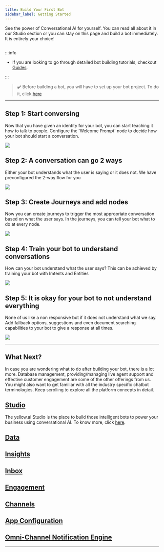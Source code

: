 ```yaml
---
title: Build Your First Bot
sidebar_label: Getting Started
---
```

See the power of Conversational AI for yourself. You can read all about it in our Studio section or you can stay on this page and build a bot immediately.
It is entirely your choice!
## 

:::info

- If you are looking to go through detailed bot building tutorials, checkout [Guides](../cookbooks/getting_started).

:::

> :heavy_check_mark: Before building a bot, you will have to set up your bot project. To do it, click [here](../../docs/cookbooks/getting_started)

<!-- ![](https://cdn.yellowmessenger.com/g0rI2u7IDLmm1622783156107.gif) -->
<!-- update video here -->

---
## Step 1: Start conversing

Now that you have given an identity for your bot, you can start teaching it how to talk to people. Configure the 'Welcome Prompt' node to decide how your bot should start a conversation.


![](https://cdn.yellowmessenger.com/WggzQMhsdGrE1622775051655.gif)
<!-- update GIF here -->

## Step 2: A conversation can go 2 ways

Either your bot understands what the user is saying or it does not. We have preconfigured the 2-way flow for you

![](https://cdn.yellowmessenger.com/SCuQkvpM3uED1622776948618.png)
<!-- update annotated bot flow here -->

## Step 3: Create Journeys and add nodes

Now you can create journeys to trigger the most appropriate conversation based on what the user says. In the journeys, you can tell your bot what to do at every node.


![](https://cdn.yellowmessenger.com/HcqmeMMpgUH61622775056612.gif)

## Step 4: Train your bot to understand conversations

How can your bot understand what the user says? This can be achieved by training your bot with Imtents and Entities

![](https://cdn.yellowmessenger.com/LJhFPn8514u21622783162564.gif)

## Step 5: It is okay for your bot to not understand everything

None of us like a non responsive bot if it does not understand what we say. Add fallback options, suggestions and even document searching capabilities to your bot to give a response at all times. 

![](https://cdn.yellowmessenger.com/J6JB5Qx31nyM1622775060762.png)

---

## What Next?

In case you are wondering what to do after building your bot, there is a lot more. Database management, providing/managing live agent support and effective customer engagement are some of the other offerings from us. You might also want to get familiar with all the industry specific chatbot terminologies. Keep scrolling to explore all the platform concepts in detail.

## [Studio](../../docs/platform_concepts/studio/overview)

The yellow.ai Studio is the place to build those intelligent bots to power your business using conversational AI. To know more, click [here](../../docs/platform_concepts/studio/overview).

## [Data](../platform_concepts/data/create-tables)

## [Insights](../platform_concepts/growth/growth)

## [Inbox](../platform_concepts/inbox/inbox)

## [Engagement](../platform_concepts/engagement/engage)

## [Channels](../platform_concepts/channelConfiguration/alexa)

## [App Configuration](../platform_concepts/appConfiguration/azure-ad)

## [Omni-Channel Notification Engine](../platform_concepts/engagement/outbound/notification-engine)
---